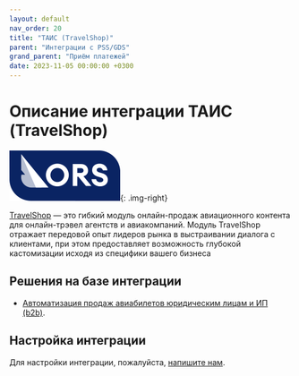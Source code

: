 ```yaml
---
layout: default
nav_order: 20
title: "ТАИС (TravelShop)"
parent: "Интеграции с PSS/GDS"
grand_parent: "Приём платежей"
date: 2023-11-05 00:00:00 +0300
---
```


# Описание интеграции ТАИС (TravelShop)

![ТАИС - TravelShop](/assets/images/pss/ors.svg){: .img-right}

[TravelShop](https://ors.aero/travelshop) — это гибкий модуль онлайн-продаж авиационного контента для онлайн-трэвел
агентств и авиакомпаний. Модуль TravelShop отражает передовой опыт лидеров рынка в выстраивании диалога с клиентами,
при этом предоставляет возможность глубокой кастомизации исходя из специфики вашего бизнеса

## Решения на базе интеграции

- [Автоматизация продаж авиабилетов юридическим лицам и ИП (b2b)](/docs/scenarios/air-carriers).

## Настройка интеграции

Для настройки интеграции, пожалуйста, [напишите нам](https://www.invoicebox.ru/ru/contacts/feedback.html).
